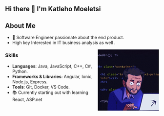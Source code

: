 ## Hi there 👋 I'm Katleho Moeletsi



## About Me
- 🌟 Software Engineer passionate about the end product.
- High key Interested in IT business analysis as well .
<img align="right" alt="Coding" width="200" src="https://github.com/KatlehoMoeletsi/KatlehoMoeletsi/raw/main/200w.gif">



### Skills

- **Languages**: Java, JavaScript, C++, C#, Python.
- **Frameworks & Libraries**: Angular, Ionic, Node.js, Express.
- **Tools**: Git, Docker, VS Code.
-  📚 Currently starting out with learning React, ASP.net 

